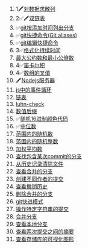 
1. 1🖍️[对数据求散列](https://www.30secondsofcode.org/js/s/hash-sha-256/)
2. 2✅🖍️[双链表](https://www.30secondsofcode.org/js/s/data-structures-doubly-linked-list/)
3. ✅[git按添加时间列出分支](https://www.30secondsofcode.org/git/s/sort-branches-by-date/)
4. ✅[git快捷命令(Git aliases)](https://www.30secondsofcode.org/git/s/aliases/)
5. ✅[git编辑快捷命令](https://www.30secondsofcode.org/git/s/edit-config/)
6. 3✅[格式化持续时间](https://www.30secondsofcode.org/js/s/format-duration/)
7. [最大公约数和最小公倍数](https://www.30secondsofcode.org/js/s/gcd-lcm/)
8. 4✅[笛卡尔积](https://www.30secondsofcode.org/js/s/cartesian-product/)
9. 4✅[数组的叉值](https://www.30secondsofcode.org/js/s/cross-product-of-arrays/)
10. 🖍️[Nodejs服务器](https://www.30secondsofcode.org/js/s/nodejs-static-file-server/)
11. [js中的事件循环](https://www.30secondsofcode.org/js/s/event-loop-explained/)
12. [链表](https://www.30secondsofcode.org/js/s/data-structures-linked-list/)
13. [luhn-check](https://www.30secondsofcode.org/js/s/luhn-check/)
14. [数值后缀](https://www.30secondsofcode.org/js/s/to-ordinal-suffix/)
15. ✅[随机16进制颜色代码](https://www.30secondsofcode.org/js/s/random-hex-color-code/)
16. ✅[中位数](https://www.30secondsofcode.org/js/s/median/)
17. [范围内的随机数](https://www.30secondsofcode.org/js/s/random-number-in-range/)
18. [范围内的随机整数](https://www.30secondsofcode.org/js/s/random-integer-in-range/)
19. [加权平均数](https://www.30secondsofcode.org/js/s/weighted-average/)
20. [查找包含某次commit的分支](https://www.30secondsofcode.org/git/s/branches-containing-commit/)
21. [从历史记录清除文件](https://www.30secondsofcode.org/git/s/purge-file/)
22. [查看合并的分支](https://www.30secondsofcode.org/git/s/view-merged-branches/)
23. [创建不同作者的提交](https://www.30secondsofcode.org/git/s/set-or-amend-commit-author/)
24. [查看撤销历史](https://www.30secondsofcode.org/git/s/view-undo-history/)
25. [删除合并的分支](https://www.30secondsofcode.org/git/s/delete-merged-branches/)
26. [git快进模式](https://www.30secondsofcode.org/git/s/fast-forward-merge/)
27. [操作特定字符串的提交](https://www.30secondsofcode.org/git/s/view-commits-by-string/)
28. [合并分支](https://www.30secondsofcode.org/git/s/merge-branch-merge-commit/)
29. [查看本地分支](https://www.30secondsofcode.org/git/s/view-all-branches/)
30. [查看两次提交之间的摘要](https://www.30secondsofcode.org/git/s/view-changes-summary/)
31. [查看存储库的可视化图形](https://www.30secondsofcode.org/git/s/view-commit-graph/)